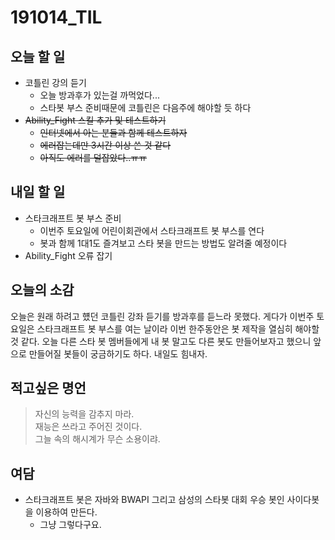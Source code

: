 # 191014_TIL

## 오늘 할 일
- 코틀린 강의 듣기
	- 오늘 방과후가 있는걸 까먹었다...
	- 스타봇 부스 준비때문에 코틀린은 다음주에 해야할 듯 하다
- ~~Ability_Fight 스킬 추가 및 테스트하기~~
	- ~~인터넷에서 아는 분들과 함께 테스트하자~~
	- ~~에러잡는데만 3시간 이상 쓴 것 같다~~
	- ~~아직도 에러를 덜잡았다..ㅠㅠ~~

## 내일 할 일
- 스타크래프트 봇 부스 준비
	- 이번주 토요일에 어린이회관에서 스타크래프트 봇 부스를 연다
	- 봇과 함께 1대1도 즐겨보고 스타 봇을 만드는 방법도 알려줄 예정이다
- Ability_Fight 오류 잡기

## 오늘의 소감
오늘은 원래 하려고 헀던 코틀린 강좌 듣기를 방과후를 듣느라 못했다.
게다가 이번주 토요일은 스타크래프트 봇 부스를 여는 날이라 이번 한주동안은 봇 제작을 열심히 해야할 것 같다.
오늘 다른 스타 봇 멤버들에게 내 봇 말고도 다른 봇도 만들어보자고 했으니 앞으로 만들어질 봇들이 궁금하기도 하다.
내일도 힘내자.

## 적고싶은 명언
>자신의 능력을 감추지 마라.  
재능은 쓰라고 주어진 것이다.  
그늘 속의 해시계가 무슨 소용이랴.

## 여담
- 스타크래프트 봇은 자바와 BWAPI 그리고 삼성의 스타봇 대회 우승 봇인 사이다봇을 이용하여 만든다.
	- 그냥 그렇다구요.